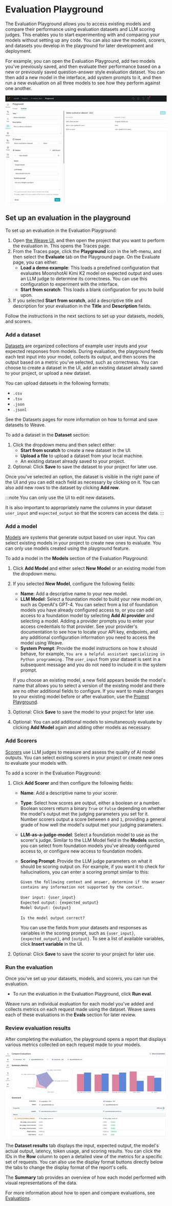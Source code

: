 # Evaluation Playground

The Evaluation Playground allows you to access existing models and compare their performance using evaluation datasets and LLM scoring judges. This enables you to start experimenting with and comparing your models without setting up any code. You can also save the models, scorers, and datasets you develop in the playground for later development and deployment.

For example, you can open the Evaluation Playground, add two models you've previously saved, and then evaluate their performance based on a new or previously saved question-answer style evaluation dataset. You can then add a new model in the interface, add system prompts to it, and then run a new evaluation on all three models to see how they perform against one another.

![Evaluation Playground Interface](../evaluation/img/eval-playground-ui.png)

## Set up an evaluation in the playground

To set up an evaluation in the Evaluation Playground:

1. Open [the Weave UI](https://wandb.ai/wandb/quickstart_playground/weave/playground), and then open the project that you want to perform the evaluation in. This opens the Traces page. 
2. From the Traces page, click the **Playground** icon in the left-menu, and then select the **Evaluate** tab on the Playground page. On the Evaluate page, you can either: 
    * **Load a demo example**: This loads a predefined configuration that evaluates MoonshotAI Kimi K2 model on expected output and uses an LLM judge to determine its correctness. You can use this configuration to experiment with the interface.
    * **Start from scratch**: This loads a blank configuration for you to build upon.
3. If you selected **Start from scratch**, add a descriptive title and description for your evaluation in the **Title** and **Description** fields.

Follow the instructions in the next sections to set up your datasets, models, and scorers.

### Add a dataset

[Datasets](../core-types/datasets) are organized collections of example user inputs and your expected responses from models. During evaluation, the playground feeds each test input into your model, collects its output, and then scores the output based on a metric you've selected, such as correctness. You can choose to create a dataset in the UI, add an existing dataset already saved to your project, or upload a new dataset.

You can upload datasets in the following formats:

* `.csv`
* `.tsv` 
* `.json`
* `.jsonl`

See the Datasets pages for more information on how to format and save datasets to Weave.

To add a dataset in the **Dataset** section: 

1. Click the dropdown menu and then select either: 
    * **Start from scratch** to create a new dataset in the UI.
    * **Upload a file** to upload a dataset from your local machine.
    * An existing dataset already saved to your project.
2. Optional: Click **Save** to save the dataset to your project for later use.

Once you've selected an option, the dataset is visible in the right pane of the UI and you can edit each field as necessary by clicking on it. You can also add new rows to the dataset by clicking **Add row**.

:::note
You can only use the UI to edit new datasets. 

It is also important to appropriately name the columns in your dataset `user_input` and `expected_output` so that the scorers can access the data.
:::

### Add a model

[Models](https://weave-docs.wandb.ai/guides/core-types/models) are systems that generate output based on user input. You can select existing models in your project to create new ones to evaluate. You can only use models created using the playground feature.

To add a model in the **Models** section of the Evaluation Playground:

1. Click **Add Model** and either select **New Model** or an existing model from the dropdown menu.
2. If you selected **New Model**, configure the following fields:
    * **Name**: Add a descriptive name to your new model.
    * **LLM Model**: Select a foundation model to build your new model on, such as OpenAI's GPT-4. You can select from a list of foundation models you have already configured access to, or you can add access to a foundation model by selecting **Add AI provider** and selecting a model. Adding a provider prompts you to enter your access credentials to that provider. See your provider's documentation to see how to locate your API key, endpoints, and any additional configuration information you need to access the model using Weave.
    * **System Prompt**: Provide the model instructions on how it should behave, for example, `You are a helpful assistant specializing in Python programming.` The `user_input` from your dataset is sent in a subsequent message and you do not need to include it in the system prompt.

    If you choose an existing model, a new field appears beside the model's name that allows you to select a version of the existing model and there are no other additional fields to configure. If you want to make changes to your existing model before or after evaluation, use the [Prompt Playground](../tools/playground.md).

3. Optional: Click **Save** to save the model to your project for later use.
4. Optional: You can add additional models to simultaneously evaluate by clicking **Add Model** again and adding other models as necessary.

### Add Scorers

[Scorers](../evaluation/scorers) use LLM judges to measure and assess the quality of AI model outputs. You can select existing scorers in your project or create new ones to evaluate your models with.

To add a scorer in the Evaluation Playground: 

1. Click **Add Scorer** and then configure the following fields:
    * **Name**: Add a descriptive name to your scorer.
    * **Type**: Select how scores are output, either a boolean or a number. Boolean scorers return a binary `True` or `False` depending on whether the model's output met the judging parameters you set for it. Number scorers output a score between `0` and `1`, providing a general grade of how well the model's output met your judging parameters.
    * **LLM-as-a-judge-model**: Select a foundation model to use as the scorer's judge. Similar to the LLM Model field in the **Models** section, you can select from foundation models you've already configured access to, or configure new access to foundation models.
    * **Scoring Prompt**: Provide the LLM judge parameters on what it should be scoring output on. For example, if you want it to check for hallucinations, you can enter a scoring prompt similar to this:

        ```
        Given the following context and answer, determine if the answer contains any information not supported by the context.

        User input: {user_input}
        Expected output: {expected_output}
        Model Output: {output}

        Is the model output correct?
        ```

        You can use the fields from your datasets and responses as variables in the scoring prompt, such as `{user_input}`, `{expected_output}`, and `{output}`. To see a list of available variables, click **Insert variable** in the UI.

2. Optional: Click **Save** to save the scorer to your project for later use.

### Run the evaluation

Once you've set up your datasets, models, and scorers, you can run the evaluation. 

* To run the evaluation in the Evaluation Playground, click **Run eval**. 

Weave runs an individual evaluation for each model you've added and collects metrics on each request made using the dataset. Weave saves each of these evaluations in the **Evals** section for later review.

### Review evaluation results

After completing the evaluation, the playground opens a report that displays various metrics collected on each request made to your models.

![Evals hero](../../../static/img/evals-hero.png)

The **Dataset results** tab displays the input, expected output, the model's actual output, latency, token usage, and scoring results. You can click the IDs in the **Row** column to open a detailed view of the metrics for a specific set of requests. You can also use the display format buttons directly below the tabs to change the display format of the report's cells.

The **Summary** tab provides an overview of how each model performed with visual representations of the data.

For more information about how to open and compare evaluations, see [Evaluations](../core-types/evaluations).